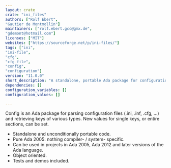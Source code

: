 ```yaml
---
layout: crate
crate: "ini_files"
authors: ["Rolf Ebert",
"Gautier de Montmollin"]
maintainers: ["rolf.ebert.gcc@gmx.de",
"gdemont@hotmail.com"]
licenses: ["MIT"]
websites: ["https://sourceforge.net/p/ini-files/"]
tags: ["ini",
"ini-file",
"cfg",
"cfg-file",
"config",
"configuration"]
version: "11.0.0"
short_description: "A standalone, portable Ada package for configuration files"
dependencies: []
configuration_variables: []
configuration_values: []

---
```

Config is an Ada package for parsing configuration files (.ini, .inf, .cfg, ...) and retrieving keys of various types. New values for single keys, or entire sections, can be set.

* Standalone and unconditionally portable code.
* Pure Ada 2005: nothing compiler- / system- specific.
* Can be used in projects in Ada 2005, Ada 2012 and later versions of the Ada language.
* Object oriented.
* Tests and demos included.


